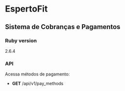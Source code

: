 # EspertoFit

## Sistema de Cobranças e Pagamentos

### Ruby version
2.6.4

### API

Acessa métodos de pagamento:
- **GET** /api/v1/pay_methods

